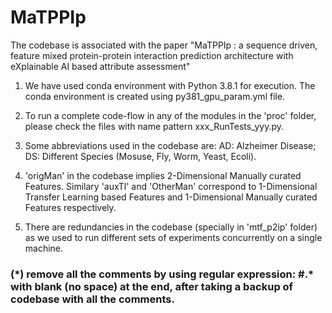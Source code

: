 # MaTPPIp
The codebase is associated with the paper "MaTPPIp : a sequence driven, feature mixed protein-protein interaction prediction architecture with eXplainable AI based attribute assessment"

 1. We have used conda environment with Python 3.8.1 for execution. The conda environment is created using py381_gpu_param.yml file.

 2. To run a complete code-flow in any of the modules in the 'proc' folder, please check the files with name pattern  xxx_RunTests_yyy.py. 

 3. Some abbreviations used in the codebase are:
AD: Alzheimer Disease; DS: Different Species (Mosuse, Fly, Worm, Yeast, Ecoli).

 4. 'origMan' in the codebase implies 2-Dimensional Manually curated Features. Similary 'auxTl' and 'OtherMan' correspond to 1-Dimensional Transfer Learning based Features and 1-Dimensional Manually curated Features respectively.

 5. There are redundancies in the codebase (specially in 'mtf_p2ip' folder) as we used to run different sets of experiments concurrently on a single machine.



### (\*) remove all the comments by using regular expression:  #.* with blank (no space) at the end, after taking a backup of codebase with all the comments. 
